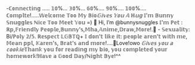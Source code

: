 -ℂ𝕠𝕟𝕟𝕖𝕔𝕥𝕚𝕟𝕘 ..... 𝟙𝟘%... 𝟛𝟘%... 𝟞𝟘%.... 𝟡𝟘%.... 𝟙𝟘𝟘%.... ℂ𝕠𝕞𝕡𝕝𝕥𝕖!.....𝕎𝕖𝕝𝕔𝕠𝕞𝕖 𝕋𝕠𝕠 𝕄𝕪 𝔹𝕚𝕠*𝔾𝕚𝕧𝕖𝕤 𝕐𝕠𝕦 𝔸 ℍ𝕦𝕘* 𝕀'𝕞 𝔹𝕦𝕟𝕟𝕪 𝕊𝕟𝕦𝕘𝕘𝕝𝕖𝕤 ℕ𝕚𝕔𝕖 𝕋𝕠𝕠 𝕄𝕖𝕖𝕥 𝕐𝕠𝕦 =) 👋 Hi, I’m @bunnysnuggles 𝕀'𝕞 ℙ𝕖𝕥 : ℝ𝕡,𝔽𝕣𝕚𝕖𝕟𝕕𝕝𝕪 ℙ𝕖𝕠𝕡𝕝𝕖,𝔹𝕦𝕟𝕟𝕪'𝕤,𝕄𝕙𝕒,𝔸𝕟𝕚𝕞𝕖,𝔻𝕣𝕒𝕨,𝕄𝕠𝕣𝕖!.👀 -  𝕊𝕖𝕩𝕦𝕒𝕝𝕚𝕥𝕪: Bi/ℙ𝕠𝕝𝕪 𝟚/𝟝. ℝ𝕖𝕤𝕡𝕖𝕔𝕥 𝕃𝔾𝔹𝕋ℚ+  𝕀 𝕕𝕠𝕟'𝕥 𝕝𝕚𝕜𝕖 𝕚𝕥: 𝕡𝕖𝕠𝕡𝕝𝕖 𝕒𝕣𝕖𝕟'𝕥 𝕨𝕚𝕥𝕙 𝕞𝕖, 𝕄𝕖𝕒𝕟 𝕡𝕡𝕝, 𝕂𝕒𝕣𝕖𝕟'𝕤, 𝔹𝕣𝕒𝕥'𝕤 𝕒𝕟𝕕 𝕞𝕠𝕣𝕖!....💞️Love!owo *𝔾𝕚𝕧𝕖𝕤 𝕪𝕠𝕦 𝕒 𝕔𝕠𝕠𝕜𝕚𝕖*𝕋𝕙𝕒𝕟𝕜 𝕪𝕠𝕦 𝕗𝕠𝕣 𝕣𝕖𝕒𝕕𝕚𝕟𝕘 𝕞𝕪 𝕓𝕚𝕠, 𝕪𝕠𝕦 𝕔𝕠𝕞𝕡𝕝𝕖𝕥𝕖𝕕 𝕪𝕠𝕦𝕣 𝕙𝕠𝕞𝕖𝕨𝕠𝕣𝕜!ℍ𝕒𝕧𝕖 𝕒 𝔾𝕠𝕠𝕕 𝔻𝕒𝕪/ℕ𝕚𝕘𝕙𝕥 𝔹𝕪𝕖!^^ 
